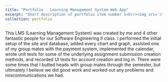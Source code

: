 ```yaml
---
title: "Portfolio - Learning Management System Web App"
excerpt: "Short description of portfolio item number 1<br/><img src='/images/500x300.png'>"
collection: portfolio
---
```


This LMS (Learning Management System) was created by me and 4 other fantastic people for our Software Engineering II class. I performed the initial setup of the site and database, added every chart and graph, assisted one of my group mates with the payment system, implemented the calendar, wrote unit tests for some of the underlying assignment submission creation methods, and recorded UI tests for account creation and log in. There were some times that I butted heads with group mates through the semester, but ultimately I believe we did good work and worked out any problems and miscommunications we had.

